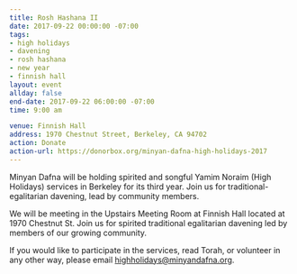 ```yaml
---
title: Rosh Hashana II
date: 2017-09-22 00:00:00 -07:00
tags:
- high holidays
- davening
- rosh hashana
- new year
- finnish hall
layout: event
allday: false
end-date: 2017-09-22 06:00:00 -07:00
time: 9:00 am

venue: Finnish Hall
address: 1970 Chestnut Street, Berkeley, CA 94702
action: Donate
action-url: https://donorbox.org/minyan-dafna-high-holidays-2017
---
```


Minyan Dafna will be holding spirited and songful Yamim Noraim (High Holidays) services in Berkeley for its third year. Join us for traditional-egalitarian davening, lead by community members.

We will be meeting in the Upstairs Meeting Room at Finnish Hall located at 1970 Chestnut St. Join us for spirited traditional egalitarian davening led by members of our growing community.

If you would like to participate in the services, read Torah, or volunteer in any other way, please email highholidays@minyandafna.org.